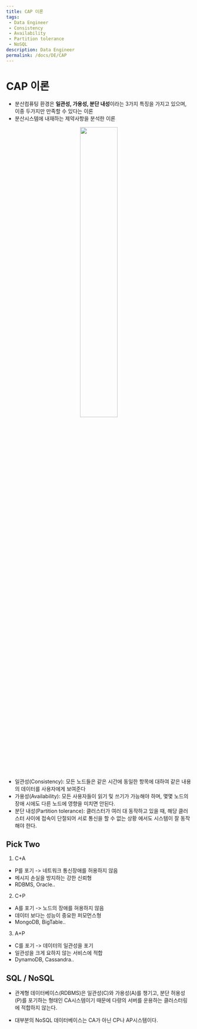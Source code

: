 ```yaml
---
title: CAP 이론
tags: 
 - Data Engineer
 - Consistency
 - Availability
 - Partition tolerance
 - NoSQL
description: Data Engineer
permalink: /docs/DE/CAP
---
```


# CAP 이론

- 분산컴퓨팅 환경은 **일관성, 가용성, 분단 내성**이라는 3가지 특징을 가지고 있으며, 이중 두가지만 만족할 수 있다는 이론
- 분산시스템에 내재하는 제약사항을 분석한 이론

<center><img src="https://miro.medium.com/max/1400/1*djklTxhAf1Jfu_moetZNeg.png" width="45%"></center>

- 일관성(Consistency): 모든 노드들은 같은 시간에 동일한 항목에 대하여 같은 내용의 데이터를 사용자에게 보여준다
- 가용성(Availability): 모든 사용자들이 읽기 및 쓰기가 가능해야 하며, 몇몇 노드의 장애 시에도 다른 노드에 영향을 미치면 안된다.
- 분단 내성(Partition tolerance): 클러스터가 여러 대 동작하고 있을 때, 해당 클러스터 사이에 접속이 단절되어 서로 통신을 할 수 없는 상황
에서도 시스템이 잘 동작해야 한다.

## Pick Two

1. C+A
- P를 포기 -> 네트워크 통신장애를 허용하지 않음
- 메시지 손실을 방지하는 강한 신뢰형
- RDBMS, Oracle..

2. C+P
- A를 포기 -> 노드의 장애를 혀용하지 않음
- 데이터 보다는 성능이 중요한 퍼모먼스형
- MongoDB, BigTable..

3. A+P
- C를 포기 -> 데이터의 일관성을 포기
- 일관성을 크게 요하지 않는 서비스에 적합
- DynamoDB, Cassandra.. 


## SQL / NoSQL

- 관계형 데이터베이스(RDBMS)은 일관성(C)와 가용성(A)를 챙기고, 분단 허용성(P)를 포기하는 형태인 CA시스템이기 때문에 다량의 서버를 운용하는 클러스터링에 적합하지 않는다.

- 대부분의 NoSQL 데이터베이스는 CA가 아닌 CP나 AP시스템이다.

